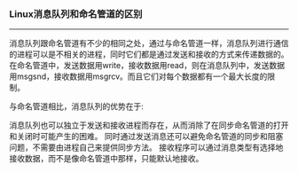 ### Linux消息队列和命名管道的区别

------

消息队列跟命名管道有不少的相同之处，通过与命名管道一样，消息队列进行通信的进程可以是不相关的进程，同时它们都是通过发送和接收的方式来传递数据的。在命名管道中，发送数据用write，接收数据用read，则在消息队列中，发送数据用msgsnd，接收数据用msgrcv。而且它们对每个数据都有一个最大长度的限制。

与命名管道相比，消息队列的优势在于:

消息队列也可以独立于发送和接收进程而存在，从而消除了在同步命名管道的打开和关闭时可能产生的困难。
同时通过发送消息还可以避免命名管道的同步和阻塞问题，不需要由进程自己来提供同步方法。
接收程序可以通过消息类型有选择地接收数据，而不是像命名管道中那样，只能默认地接收。
